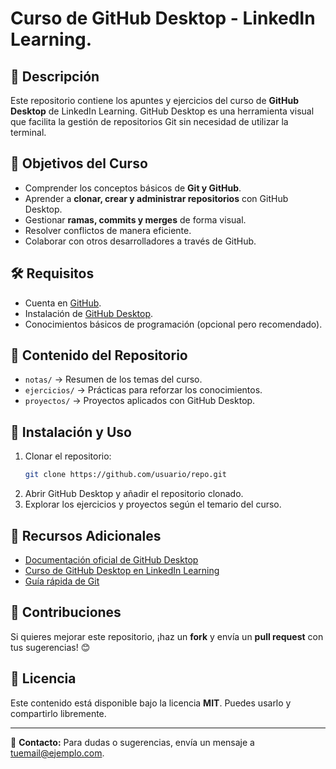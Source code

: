 # Curso de GitHub Desktop - LinkedIn Learning.

## 📌 Descripción
Este repositorio contiene los apuntes y ejercicios del curso de **GitHub Desktop** de LinkedIn Learning. GitHub Desktop es una herramienta visual que facilita la gestión de repositorios Git sin necesidad de utilizar la terminal.

## 🎯 Objetivos del Curso
- Comprender los conceptos básicos de **Git y GitHub**.
- Aprender a **clonar, crear y administrar repositorios** con GitHub Desktop.
- Gestionar **ramas, commits y merges** de forma visual.
- Resolver conflictos de manera eficiente.
- Colaborar con otros desarrolladores a través de GitHub.

## 🛠️ Requisitos
- Cuenta en [GitHub](https://github.com/).
- Instalación de [GitHub Desktop](https://desktop.github.com/).
- Conocimientos básicos de programación (opcional pero recomendado).

## 📂 Contenido del Repositorio
- `notas/` → Resumen de los temas del curso.
- `ejercicios/` → Prácticas para reforzar los conocimientos.
- `proyectos/` → Proyectos aplicados con GitHub Desktop.

## 🚀 Instalación y Uso
1. Clonar el repositorio:
   ```bash
   git clone https://github.com/usuario/repo.git
   ```
2. Abrir GitHub Desktop y añadir el repositorio clonado.
3. Explorar los ejercicios y proyectos según el temario del curso.

## 📖 Recursos Adicionales
- [Documentación oficial de GitHub Desktop](https://docs.github.com/es/desktop)
- [Curso de GitHub Desktop en LinkedIn Learning](https://www.linkedin.com/learning/)
- [Guía rápida de Git](https://git-scm.com/doc)

## 📢 Contribuciones
Si quieres mejorar este repositorio, ¡haz un **fork** y envía un **pull request** con tus sugerencias! 😊

## 📜 Licencia
Este contenido está disponible bajo la licencia **MIT**. Puedes usarlo y compartirlo libremente.

---

📧 **Contacto:** Para dudas o sugerencias, envía un mensaje a [tuemail@ejemplo.com](mailto:tuemail@ejemplo.com).
